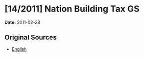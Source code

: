 # [14/2011] Nation Building Tax GS

**Date:** 2011-02-28

## Original Sources

- [English](https://documents.gov.lk/view/bills/2011/2/14-2011_E.pdf)
